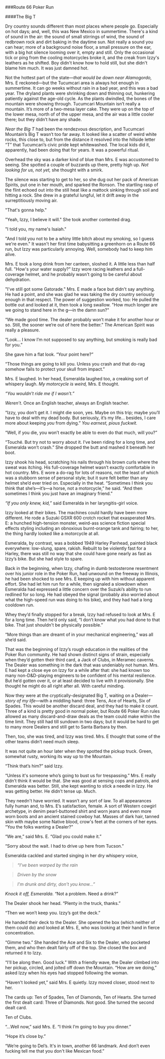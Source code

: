 ###Route 66 Poker Run

####The Big T

Dry country sounds different than most places where people go. Especially on hot days; and, well, this was New Mexico in summertime. There&apos;s a kind of sound in the air: the sound of small stirrings of wind, the sound of redbrown rock and dirt baking in the daytime sun. Not really a sound you can hear; more of a background noise floor, a small pressure on the ear, with a big hot silence looming over it, empty and still. Only the occasional tick or ping from the cooling motorcycles broke it, and the creak from Izzy&apos;s leathers as he shifted. Boy didn&apos;t know how to hold still, but she didn&apos;t blame him much. It was just damned hot.

Not the hottest part of the state—_that would be down near Alamogordo,_ Mrs. E reckoned—but the Tucumcari area is always hot enough in summertime. It can go weeks without rain in a bad year, and this was a bad year. The dryland plants were shrinking down and thinning out, hunkering patiently against the age-old cycle. As the plants dwindled, the bones of the mountain were showing through.
Tucumcari Mountain isn’t really a mountain. It’s more of a two-mesa layer cake. They were up on the top of the lower mesa, north of of the upper mesa, and the air was a little cooler there; but they didn’t have any shade.

_Near the Big T_ had been the rendezvous description, and Tucumcari Mountain’s Big T wasn’t too far away. It looked like a scatter of weird white rocks, this close to, but from the distance it resolved into the hillside letter “T” that Tucumcari’s civic pride kept whitewashed. The local kids did it, apparently, had been doing that for years. It was a powerful ritual.

Overhead the sky was a darker kind of blue than Mrs. E was accustomed to seeing. She spotted a couple of buzzards up there, pretty high up. _Not looking for us, not yet,_ she thought with a smirk.

The silence was starting to get to her, so she dug out her pack of American Spirits, put one in her mouth, and sparked the Ronson. The startling rasp of the flint echoed out into the still heat like a mattock sinking through soil and hitting a rock. She drew in a grateful lungful, let it drift away in the surreptitiously moving air.

"That&apos;s gonna help."

"Yeah, Izzy, I believe it will." She took another contented drag.

"I told you, my name&apos;s Isaiah."

"And I told you not to be a whiny little bitch about my smoking, so I guess we&apos;re even." It wasn&apos;t her first time babysitting a greenhorn on a Route 66 run, but Izzy was particularly annoying. Well, somebody had to keep him alive.

Mrs. E took a long drink from her canteen, sloshed it. A little less than half full. "How&apos;s your water supply?" Izzy wore racing leathers and a full-coverage helmet, and he probably wasn&apos;t going to be careful about dehydration.

"I&apos;ve still got some Gatorade." Mrs. E made a face but didn&apos;t say anything. He had a point, and she was glad he was taking the dry country seriously enough in that respect. The power of suggestion worked, too: He pulled the bottle out and looked at it, then took a long swallow. "How much longer are we going to stand here in the g—in the damn sun?"

“We made good time. The dealer probably won’t make it for another hour or so. Still, the sooner we’re out of here the better.” The American Spirit was really a pleasure.

“Look… I know I’m not supposed to say anything, but smoking is really bad for you.”

She gave him a flat look. “Your point here?”

“Those things are going to kill you. Unless you crash and that do-rag somehow fails to protect your skull from impact.”

Mrs. E laughed. In her head, Esmeralda laughed too, a creaking sort of whispery laugh. _My motorcycle is weird,_ Mrs. E thought.

_“You wouldn’t ride me if I wasn’t.”_

_Weren’t_. Once an English teacher, always an English teacher.

“Izzy, you don’t get it. I might die soon, yes. Maybe on this trip; maybe you’ll have to deal with my dead body. But seriously, it’s my life… besides, I care more about keeping _you_ from dying.” _You earnest, pious fuckwit._ 

“Well, if you die, you won’t exactly be able to even do that much, will you?” 

“Touché. But try not to worry about it. I’ve been riding for a long time, and Esmeralda won’t crash.” She dropped the butt and mashed it beneath her boot.

Izzy shook his head, scratching his nails through his brown curls where the sweat was itching. His full-coverage helmet wasn’t exactly comfortable in hot country. Mrs. E wore a do-rag for lots of reasons, not the least of which was a stubborn sense of personal style; but it sure felt better than any helmet she’d ever tried on. Especially in the heat. “Sometimes I think you think that she’s—it’s—a horse, not a motorcycle,” he said. “And then sometimes I think you just have an imaginary friend.”

_“If you only knew, kid,”_ said Esmeralda in her laryngitis-girl voice.

Izzy looked at their bikes. The machines could hardly have been more different. He rode a Suzuki GSXR 600 crotch rocket that exasperated Mrs. E: a hunched high-tension monster, weird-ass science fiction special effects styling including an obnoxious burnt-orange tank and fairing; to her, the thing hardly looked like a motorcycle at all. 

Esmeralda, by contrast, was a bobbed 1949 Harley Panhead, painted black everywhere: low-slung, spare, rakish. Rebuilt to be violently fast for a Harley, there was still no way that she could have gone nearly as fast as Izzy’s bike. But she had style to spare.

Back in the beginning, when Izzy, chafing in dumb testosterone resentment over his junior role in the Poker Run, had unwound on the freeway in Illinois, he had been shocked to see Mrs. E keeping up with him without apparent effort. She had let him run for a while, then signaled a slowdown when Esmeralda had expressed a little concern over the Suzuki’s ability to run redlined for so long. He had obeyed the signal (probably also worried about what the high-speed run was doing to his bike), and they had had a long cooldown run. 

Whey they’d finally stopped for a break, Izzy had refused to look at Mrs. E for a long time. Then he’d only said, “I don’t know what you had done to that bike. That just shouldn&apos;t be physically possible.” 

“More things than are dreamt of in your mechanical engineering,” was all she’d said.

That was the beginning of Izzy’s rough education in the realities of the Poker Run community. He had shown distinct signs of strain, especially when they’d gotten their third card, a Jack of Clubs, in Meramec caverns. The Dealer was something in the dark that was undeniably not human. Mrs. E had kept a close eye on Izzy for a while after that: she had known too many non-D&D-playing engineers to be confident of his mental resilience. But he’d gotten over it, or at least decided to live with it provisionally. She thought he might do all right after all. With careful minding.

Now they were at the cryptically-designated Big T, waiting on a Dealer—_story of my life_—with a middling hand: three Tens, Ace of Hearts, Six of Spades. This would be another discard deal, and they had to make it count. Three of a kind is pretty good in normal poker, but Route 66 Poker Run rules allowed as many discard-and-draw deals as the team could make within the time limit. They still had till sundown in two days; but it would be hard to get to many more Dealers and still get to Santa Barbara by then. 

Then, too, she was tired, and Izzy was tired. Mrs. E thought that some of the other teams didn’t need much sleep.


It was not quite an hour later when they spotted the pickup truck. Green, somewhat rusty, working its way up to the Mountain.

“Think that’s him?” said Izzy.

“Unless it&apos;s someone who’s going to bust us for trespassing.” Mrs. E really didn’t think it would be that. She was good at sensing cops and patrols, and Esmeralda was better. Still, she kept wanting to stick a needle in Izzy. He was getting better. He didn’t tense up. Much.

They needn&apos;t have worried. It wasn’t any sort of law. To all appearances fully human and, to Mrs. E’s satisfaction, female. A sort of Western cowgirl archetype, in denim pearl-buttoned shirt and worn jeans and even more worn boots and an ancient stained cowboy hat. Masses of dark hair, tanned skin with maybe some Native blood, crow&apos;s feet at the corners of her eyes. “You the folks wanting a Dealer?”

“We are,” said Mrs. E. “Glad you could make it.”

“Sorry about the wait. I had to drive up here from Tucson.”

Esmeralda cackled and started singing in her dry whispery voice,

 > _“I&apos;ve been warped by the rain_
 
 > _Driven by the snow_
 
 > _I&apos;m drunk and dirty, don&apos;t you know…”_

_Knock it off, Esmeralda._ “Not a problem. Need a drink?”

The Dealer shook her head. “Plenty in the truck, thanks.”

“Then we won’t keep you. Izzy’s got the deck.”

He handed their deck to the Dealer. She opened the box (which neither of them could do) and looked at Mrs. E, who was looking at their hand in fierce concentration.

“Gimme two.” She handed the Ace and Six to the Dealer, who pocketed them, and who then dealt fairly off of the top. She closed the box and returned it to Izzy. 

“I&apos;ll be along then. Good luck.” With a friendly wave, the Dealer climbed into her pickup, circled, and jolted off down the Mountain.
“How are we doing,” asked Izzy when his eyes had stopped following the woman.

“Haven&apos;t looked yet,” said Mrs. E quietly. Izzy moved closer, stood next to her.

The cards up: Ten of Spades, Ten of Diamonds, Ten of Hearts. She turned the first dealt card: Three of Diamonds. Not good. She turned the second dealt card.

Ten of Clubs.

“...Well now,” said Mrs. E. “I think I’m going to buy you dinner.”

“Hope it’s close by.”

“We’re going to Del’s. It&apos;s in town, another 66 landmark. And don’t even fucking tell me that you don&apos;t like Mexican food.” 



